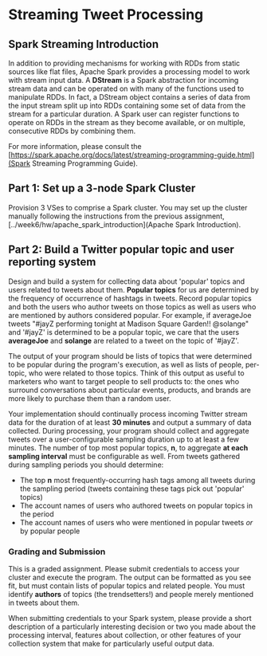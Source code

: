# Streaming Tweet Processing

## Spark Streaming Introduction

In addition to providing mechanisms for working with RDDs from static sources like flat files, Apache Spark provides a processing model to work with stream input data. A **DStream** is a Spark abstraction for incoming stream data and can be operated on with many of the functions used to manipulate RDDs. In fact, a DStream object contains a series of data from the input stream split up into RDDs containing some set of data from the stream for a particular duration. A Spark user can register functions to operate on RDDs in the stream as they become available, or on multiple, consecutive RDDs by combining them.

For more information, please consult the [https://spark.apache.org/docs/latest/streaming-programming-guide.html](Spark Streaming Programming Guide).

## Part 1: Set up a 3-node Spark Cluster

Provision 3 VSes to comprise a Spark cluster. You may set up the cluster manually following the instructions from the previous assignment, [../week6/hw/apache_spark_introduction](Apache Spark Introduction).

## Part 2: Build a Twitter popular topic and user reporting system

Design and build a system for collecting data about 'popular' topics and users related to tweets about them. __Popular topics__ for us are determined by the frequency of occurrence of hashtags in tweets. Record popular topics and both the users who author tweets on those topics as well as users who are mentioned by authors considered popular. For example, if averageJoe tweets "#jayZ performing tonight at Madison Square Garden!! @solange" and '#jayZ' is determined to be a popular topic, we care that the users __averageJoe__ and __solange__ are related to a tweet on the topic of '#jayZ'.

The output of your program should be lists of topics that were determined to be popular during the program's execution, as well as lists of people, per-topic, who were related to those topics. Think of this output as useful to marketers who want to target people to sell products to: the ones who surround conversations about particular events, products, and brands are more likely to purchase them than a random user.

Your implementation should continually process incoming Twitter stream data for the duration of at least **30 minutes** and output a summary of data collected. During processing, your program should collect and aggregate tweets over a user-configurable sampling duration up to at least a few minutes. The number of top most popular topics, __n__, to aggregate **at each sampling interval** must be configurable as well. From tweets gathered during sampling periods you should determine:

- The top __n__ most frequently-occurring hash tags among all tweets during the sampling period (tweets containing these tags pick out 'popular' topics)
- The account names of users who authored tweets on popular topics in the period
- The account names of users who were mentioned in popular tweets *or* by popular people

### Grading and Submission

This is a graded assignment. Please submit credentials to access your cluster and execute the program. The output can be formatted as you see fit, but must contain lists of popular topics and related people. You must identify __authors__ of topics (the trendsetters!) and people merely mentioned in tweets about them.

When submitting credentials to your Spark system, please provide a short description of a particularly interesting decision or two you made about the processing interval, features about collection, or other features of your collection system that make for particularly useful output data.
